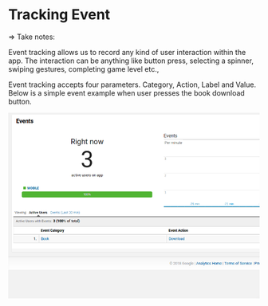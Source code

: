 # Tracking Event
⇒ Take notes:

Event tracking allows us to record any kind of user interaction within the app. The interaction can be anything like button press,
selecting a spinner, swiping gestures, completing game level etc.,

Event tracking accepts four parameters. Category, Action, Label and Value. Below is a simple event example when user presses
the book download button.

![alt text](https://github.com/danisluis6/Google-Analytics/blob/explore_modules_event/g1.png)
